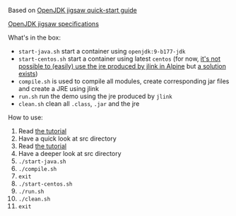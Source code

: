 Based on [OpenJDK jigsaw quick-start guide](http://openjdk.java.net/projects/jigsaw/quick-start)

[OpenJDK jigsaw specifications](http://openjdk.java.net/projects/jigsaw/spec/sotms/)

What's in the box:

- `start-java.sh` start a container using `openjdk:9-b177-jdk`
- `start-centos.sh` start a container using latest `centos` (for now, [it's not possible to (easily) use the jre produced by jlink in Alpine](https://github.com/anapsix/docker-alpine-java/issues/38) but [a solution exists](https://blog.jdriven.com/2017/11/modular-java-9-runtime-docker-alpine/))
- `compile.sh` is used to compile all modules, create corresponding jar files and create a JRE using jlink
- `run.sh` run the demo using the jre produced by `jlink`
- `clean.sh` clean all `.class`, `.jar` and the jre

How to use:

1. Read [the tutorial](http://openjdk.java.net/projects/jigsaw/quick-start)
2. Have a quick look at src directory
3. Read [the tutorial](http://openjdk.java.net/projects/jigsaw/quick-start)
4. Have a deeper look at src directory
5. `./start-java.sh`
6. `./compile.sh`
7. `exit`
8. `./start-centos.sh`
9. `./run.sh`
10. `./clean.sh`
11. `exit`
